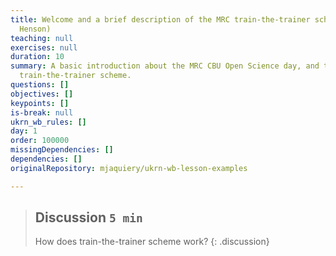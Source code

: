 ```yaml
---
title: Welcome and a brief description of the MRC train-the-trainer scheme (Rik
  Henson)
teaching: null
exercises: null
duration: 10
summary: A basic introduction about the MRC CBU Open Science day, and the MRC
  train-the-trainer scheme.
questions: []
objectives: []
keypoints: []
is-break: null
ukrn_wb_rules: []
day: 1
order: 100000
missingDependencies: []
dependencies: []
originalRepository: mjaquiery/ukrn-wb-lesson-examples

---
```

> ## Discussion `5 min`
> How does train-the-trainer scheme work?
{: .discussion}
